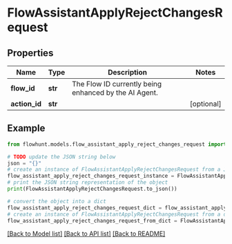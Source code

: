 # FlowAssistantApplyRejectChangesRequest


## Properties

Name | Type | Description | Notes
------------ | ------------- | ------------- | -------------
**flow_id** | **str** | The Flow ID currently being enhanced by the AI Agent. | 
**action_id** | **str** |  | [optional] 

## Example

```python
from flowhunt.models.flow_assistant_apply_reject_changes_request import FlowAssistantApplyRejectChangesRequest

# TODO update the JSON string below
json = "{}"
# create an instance of FlowAssistantApplyRejectChangesRequest from a JSON string
flow_assistant_apply_reject_changes_request_instance = FlowAssistantApplyRejectChangesRequest.from_json(json)
# print the JSON string representation of the object
print(FlowAssistantApplyRejectChangesRequest.to_json())

# convert the object into a dict
flow_assistant_apply_reject_changes_request_dict = flow_assistant_apply_reject_changes_request_instance.to_dict()
# create an instance of FlowAssistantApplyRejectChangesRequest from a dict
flow_assistant_apply_reject_changes_request_from_dict = FlowAssistantApplyRejectChangesRequest.from_dict(flow_assistant_apply_reject_changes_request_dict)
```
[[Back to Model list]](../README.md#documentation-for-models) [[Back to API list]](../README.md#documentation-for-api-endpoints) [[Back to README]](../README.md)


